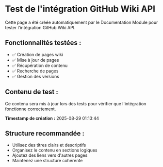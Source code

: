 # Test de l'intégration GitHub Wiki API

Cette page a été créée automatiquement par le Documentation Module pour tester l'intégration GitHub Wiki API.

## Fonctionnalités testées :
- ✅ Création de pages wiki
- ✅ Mise à jour de pages
- ✅ Récupération de contenu
- ✅ Recherche de pages
- ✅ Gestion des versions

## Contenu de test :
Ce contenu sera mis à jour lors des tests pour vérifier que l'intégration fonctionne correctement.

**Timestamp de création :** 2025-08-29 01:13:44

## Structure recommandée :
- Utilisez des titres clairs et descriptifs
- Organisez le contenu en sections logiques
- Ajoutez des liens vers d'autres pages
- Maintenez une structure cohérente
